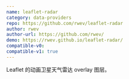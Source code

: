 ```yaml
---
name: leaflet-radar
category: data-providers
repo: https://github.com/rwev/leaflet-radar
author: rwev
author-url: https://github.com/rwev/
demo: https://rwev.github.io/leaflet-radar/
compatible-v0:
compatible-v1: true
---
```


Leaflet 的动画卫星天气雷达 overlay 图层。
